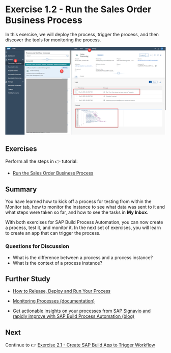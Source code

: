 # Exercise 1.2 - Run the Sales Order Business Process
 
In this exercise, we will deploy the process, trigger the process, and then discover the tools for monitoring the process.

![Process](/images/ex1.2/monitoring.png)


## Exercises

Perform all the steps in 👉 tutorial: 

- [Run the Sales Order Business Process](https://developers.sap.com/tutorials/spa-academy-run-salesorderprocess.html)


## Summary

You have learned how to kick off a process for testing from within the Monitor tab, how to monitor the instance to see what data was sent to it and what steps were taken so far, and how to see the tasks in **My Inbox**.

With both exercises for SAP Build Process Automation, you can now create a process, test it, and monitor it. In the next set of exercises, you will learn to create an app that can trigger the process.


### Questions for Discussion

* What is the difference between a process and a process instance?
* What is the context of a process instance?


## Further Study

- [How to Release, Deploy and Run Your Process](https://www.youtube.com/watch?v=ZPYV4xRuTGA)
  
- [Monitoring Processes (documentation)](https://help.sap.com/docs/PROCESS_AUTOMATION/a331c4ef0a9d48a89c779fd449c022e7/de40f56efdff44a09724480367803b8b.html?q=monitor)
  
- [Get actionable insights on your processes from SAP Signavio and rapidly improve with SAP Build Process Automation (blog)](https://blogs.sap.com/2022/12/07/get-actionable-insights-on-your-processes-from-sap-signavio-and-rapidly-improve-with-sap-build-process-automation/)


## Next

Continue to 👉 [Exercise 2.1 - Create SAP Build App to Trigger Workflow](/exercises/ex2-SAP-Build-Apps/ex2.1/README.md)
